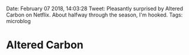 Date: February 07 2018, 14:03:28
Tweet: Pleasantly surprised by Altered Carbon on Netflix. About halfway through the season, I'm hooked.
Tags: microblog


# Altered Carbon


